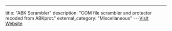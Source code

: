 ---
title: "ABK Scrambler"
description: "COM file scrambler and protector recoded from ABKprot."
external_category: "Miscellaneous"
---[Visit Website](https://defacto2.net/f/a520164?packer=abk-scrambler)

